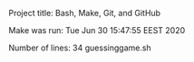 Project title: 
Bash, Make, Git, and GitHub


Make was run: 
Tue Jun 30 15:47:55 EEST 2020


Number of lines: 
      34 guessinggame.sh


